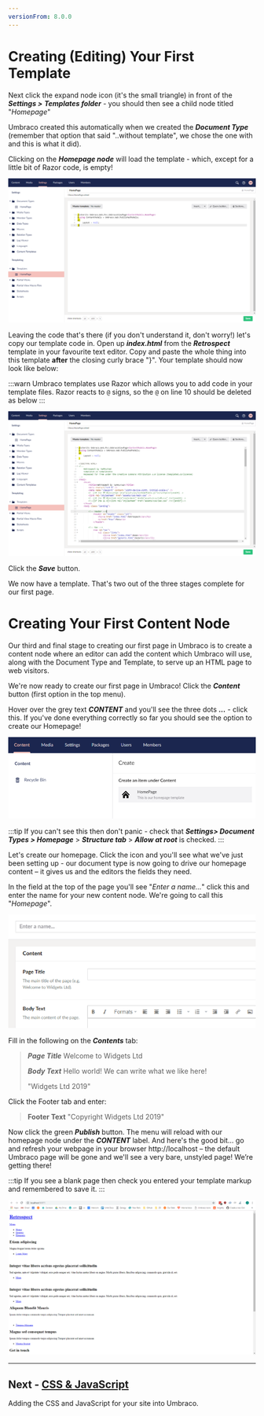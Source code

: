 ```yaml
---
versionFrom: 8.0.0
---
```

# Creating (Editing) Your First Template

Next click the expand node icon (it's the small triangle) in front of the **_Settings >_** **_Templates folder_** - you should then see a child node titled "_Homepage_" 

Umbraco created this automatically when we created the **_Document Type_** (remember that option that said "..without template", we chose the one with and this is what it did).  

Clicking on the **_Homepage node_** will load the template - which, except for a little bit of Razor code, is empty!

![Empty Homepage Template](images/figure-13-empty-homepage-template-v8.png)

Leaving the code that's there (if you don't understand it, don't worry!) let's copy our template code in. Open up **_index.html_** from the **_Retrospect_**  template in your favourite text editor.  Copy and paste the whole thing into this template **after** the closing curly brace "}".  Your template should now look like below:

:::warn
Umbraco templates use Razor which allows you to add code in your template files. Razor reacts to `@` signs, so the `@` on line 10 should be deleted as below
:::

![Homepage Template with Retrospect HTML](images/figure-14-homepage-template-with-Retrospect-html-v8.png)

Click the **_Save_** button.  

We now have a template. That's two out of the three stages complete for our first page. 

# **Creating Your First Content Node**

Our third and final stage to creating our first page in Umbraco is to create a content node where an editor can add the content which Umbraco will use, along with the Document Type and Template, to serve up an HTML page to web visitors. 

We're now ready to create our first page in Umbraco!   Click the **_Content_** button (first option in the top menu).  

Hover over the grey text **_CONTENT_**  and you'll see the three dots **_..._** - click this.  If you've done everything correctly so far you should see the option to create our Homepage! 

![Create a Homepage](images/figure-15-create-a-homepage-v8.png)

:::tip
If you can't see this then don't panic - check that **_Settings> Document Types > Homepage_**  > **_Structure tab_** > **_Allow at root_** is checked.
:::

Let's create our homepage. Click the icon and you'll see what we've just been setting up - our document type is now going to drive our homepage content – it gives us and the editors the fields they need. 

In the field at the top of the page you'll see "_Enter a name..._" click this and enter the name for your new content node.  We're going to call this "_Homepage_". 

![Create a Homepage](images/figure-15a-create-a-homepage-enter-name-v8.png)

Fill in the following on the **_Contents_** tab:

>**_Page Title_** 	Welcome to Widgets Ltd
>
>**_Body Text_** 	Hello world! We can write what we like here!
>
>
>"Widgets Ltd 2019"

Click the Footer tab and enter:

>**Footer Text**	 "Copyright Widgets Ltd 2019" 

Now click the green **_Publish_** button.  The menu will reload with our homepage node under the **_CONTENT_** label. And here's the good bit... go and refresh your webpage in your browser http://localhost – the default Umbraco page will be gone and we'll see a very bare, unstyled page! We’re getting there!

:::tip
If you see a blank page then check you entered your template markup and remembered to save it.
:::

![An Unstyled Homepage](images/figure-16-unstyled-homepage-v8.png)

---
## Next - [CSS & JavaScript](../CSS-And-JavaScript/index-v8.md)
Adding the CSS and JavaScript for your site into Umbraco.
